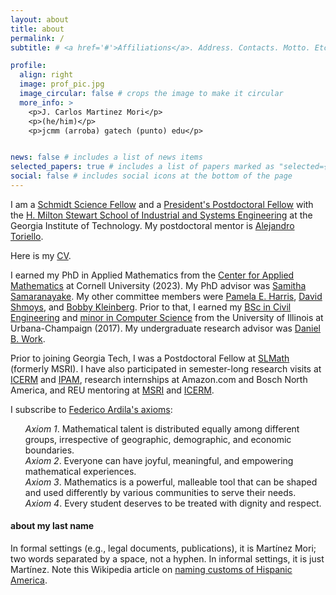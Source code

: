 ```yaml
---
layout: about
title: about
permalink: /
subtitle: # <a href='#'>Affiliations</a>. Address. Contacts. Motto. Etc.

profile:
  align: right
  image: prof_pic.jpg
  image_circular: false # crops the image to make it circular
  more_info: >
    <p>J. Carlos Martinez Mori</p>
    <p>(he/him)</p>
    <p>jcmm (arroba) gatech (punto) edu</p>


news: false # includes a list of news items
selected_papers: true # includes a list of papers marked as "selected={true}"
social: false # includes social icons at the bottom of the page
---
```


<p>
I am a <a href="https://schmidtsciencefellows.org/">Schmidt Science Fellow</a> and a <a href="https://ppfp.coe.gatech.edu/">President's Postdoctoral Fellow</a> with the <a href='https://www.isye.gatech.edu/'>H. Milton Stewart School of Industrial and Systems Engineering</a> at the Georgia Institute of Technology.
My postdoctoral mentor is <a href="https://sites.gatech.edu/alejandro-toriello/">Alejandro Toriello</a>.
</p>

<p>
Here is my <a href="https://github.com/jcmartinezmori/jcmartinezmori.github.io/blob/master/assets/pdf/cv.pdf">CV</a>.
</p>

<p>
I earned my PhD in Applied Mathematics from the <a href="https://www.cam.cornell.edu">Center for Applied Mathematics</a> at Cornell University (2023).
My PhD advisor was <a href="https://cee.cornell.edu/samitha/">Samitha Samaranayake</a>.
My other committee members were <a href="https://www.pamelaeharris.com/">Pamela E. Harris</a>, <a href="https://people.orie.cornell.edu/shmoys/">David Shmoys</a>, and <a href="https://www.cs.cornell.edu/~rdk/">Bobby Kleinberg</a>.
Prior to that, I earned my <a href="https://cee.illinois.edu/">BSc in Civil Engineering</a> and <a href="https://cs.illinois.edu/">minor in Computer Science</a> from the University of Illinois at Urbana-Champaign (2017). 
My undergraduate research advisor was <a href="https://lab-work.github.io/">Daniel B. Work</a>. 
</p>

<p>
Prior to joining Georgia Tech, I was a Postdoctoral Fellow at <a href="https://www.msri.org/programs/353">SLMath</a> (formerly MSRI).
I have also participated in semester-long research visits at <a href="https://icerm.brown.edu/programs/sp-s23/">ICERM</a> and <a href="https://www.ipam.ucla.edu/programs/long-programs/mathematical-challenges-and-opportunities-for-autonomous-vehicles/">IPAM</a>, research internships at Amazon.com and Bosch North America, and REU mentoring at <a href="https://www.msri.org/msri_ups/967">MSRI</a> and <a href="https://icerm.brown.edu/summerug/2022/">ICERM</a>.
</p>

<p>
I subscribe to <a href="https://www.ams.org/publications/journals/notices/201610/rnoti-p1164.pdf">Federico Ardila's axioms</a>:
<ul style="list-style-type:none;">
<li>
	<i>Axiom 1</i>. 
	Mathematical talent is distributed equally among different groups, irrespective of geographic, demographic, and economic boundaries.
</li>
<li>
	<i>Axiom 2</i>. 
	Everyone can have joyful, meaningful, and empowering mathematical experiences. 
</li>
<li>
	<i>Axiom 3</i>. 
	Mathematics is a powerful, malleable tool that can be shaped and used differently by various communities to serve their needs. 
</li>
<li>
	<i>Axiom 4</i>. Every student deserves to be treated with dignity and respect. 
</li>
</ul>
</p>

<h4>about my last name</h4>
<p>
	In formal settings (e.g., legal documents, publications), it is Martínez Mori; two words separated by a space, not a hyphen. 
	In informal settings, it is just Martínez. 
	Note this Wikipedia article on <a href="https://en.wikipedia.org/wiki/Naming_customs_of_Hispanic_America">naming customs of Hispanic America</a>.
</p>